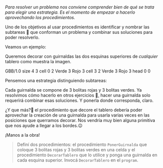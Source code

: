 _Para resolver un problema nos conviene comprender bien de qué se trata para elegir una estrategia. Es el momento de empezar a hacerlo aprovechando los procedimientos._

Uno de los objetivos al usar procedimientos es identificar y nombrar las subtareas :wrench: que conforman un problema y combinar sus soluciones para poder resolverlo. 

Veamos un ejemplo:

Queremos decorar con guirnaldas las dos esquinas superiores de _cualquier_ tablero como muestra la imagen.

<gs-board>
 GBB/1.0
  size 4 3
  cell 0 2 Verde 3 Rojo 3
  cell 3 2 Verde 3 Rojo 3
  head 0 0 
</gs-board>

Pensemos una estrategia distinguiendo subtareas:

Cada guirnalda se compone de 3 bolitas rojas y 3 bolitas verdes. Ya resolvimos cómo hacerlo en otros ejercicios :gift:, hacer una guirnalda solo requerirá combinar esas soluciones. Y ponerla donde corresponda, claro. 

¿Y que más?:thinking: el procedimiento que decore el tablero debería poder aprovechar la creación de una guirnalda para usarla varias veces en las posiciones que querramos decorar. Nos vendría muy bien alguna primitiva que nos ayude a llegar a los bordes.:wink:

¡Manos a la obra!

> Definí dos procedimientos: el procedimiento `PonerGuirnalda` que coloque 3 bolitas rojas y 3 bolitas verdes en una celda y el procedimiento `DecorarTablero` que  lo utilice y ponga una guirnalda en cada esquina superior.
Invocá `DecorarTablero` en el `program`.
